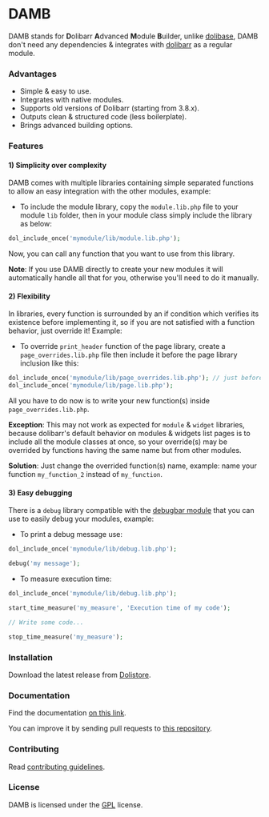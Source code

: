 DAMB
====

DAMB stands for **D**olibarr **A**dvanced **M**odule **B**uilder, unlike [dolibase](https://github.com/AXeL-dev/dolibase), DAMB don't need any dependencies & integrates with [dolibarr](https://github.com/Dolibarr/dolibarr) as a regular module.

### Advantages

- Simple & easy to use.
- Integrates with native modules.
- Supports old versions of Dolibarr (starting from 3.8.x).
- Outputs clean & structured code (less boilerplate).
- Brings advanced building options.

### Features

#### 1) Simplicity over complexity

DAMB comes with multiple libraries containing simple separated functions to allow an easy integration with the other modules, example:

- To include the module library, copy the `module.lib.php` file to your module `lib` folder, then in your module class simply include the library as below:

```php
dol_include_once('mymodule/lib/module.lib.php');
```

Now, you can call any function that you want to use from this library.

**Note**: If you use DAMB directly to create your new modules it will automatically handle all that for you, otherwise you'll need to do it manually.

#### 2) Flexibility

In libraries, every function is surrounded by an if condition which verifies its existence before implementing it, so if you are not satisfied with a function behavior, just override it! Example:

- To override `print_header` function of the page library, create a `page_overrides.lib.php` file then include it before the page library inclusion like this:

```php
dol_include_once('mymodule/lib/page_overrides.lib.php'); // just before the main lib inclusion
dol_include_once('mymodule/lib/page.lib.php');
```

All you have to do now is to write your new function(s) inside `page_overrides.lib.php`.

**Exception**: This may not work as expected for `module` & `widget` libraries, because dolibarr's default behavior on modules & widgets list pages is to include all the module classes at once, so your override(s) may be overrided by functions having the same name but from other modules.

**Solution**: Just change the overrided function(s) name, example: name your function `my_function_2` instead of `my_function`.

#### 3) Easy debugging

There is a `debug` library compatible with the [debugbar module](https://github.com/AXeL-dev/dolibarr-debugbar-module) that you can use to easily debug your modules, example:

- To print a debug message use:

```php
dol_include_once('mymodule/lib/debug.lib.php');

debug('my message');
```

- To measure execution time:

```php
dol_include_once('mymodule/lib/debug.lib.php');

start_time_measure('my_measure', 'Execution time of my code');

// Write some code...

stop_time_measure('my_measure');
```

### Installation

Download the latest release from [Dolistore](https://www.dolistore.com/en/modules/1121-Advanced-Module-Builder.html).

### Documentation

Find the documentation [on this link](https://axel-dev.github.io/dolibarr-modules-docs/#/modules/damb/doc).

You can improve it by sending pull requests to [this repository](https://axel-dev.github.io/dolibarr-modules-docs).

### Contributing

Read [contributing guidelines](CONTRIBUTING.md).

### License

DAMB is licensed under the [GPL](LICENSE) license.
